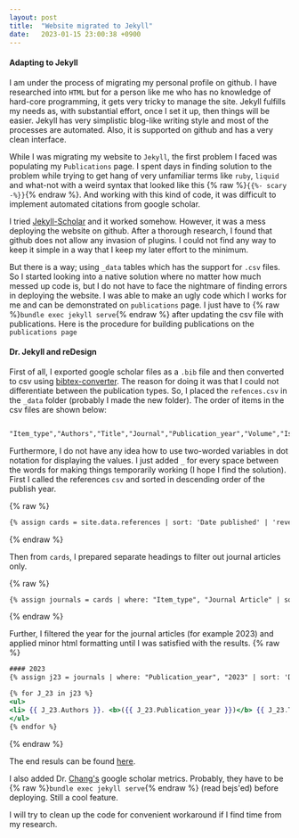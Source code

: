 ```yaml
---
layout: post
title:  "Website migrated to Jekyll"
date:   2023-01-15 23:00:38 +0900
---
```


#### Adapting to Jekyll

I am under the process of migrating my personal profile on github. I have researched into `HTML` but for a person like me who has no knowledge of hard-core programming, it gets very tricky to manage the site. Jekyll fulfills my needs as, with substantial effort, once I set it up, then things will be easier. Jekyll has very simplistic blog-like writing style and most of the processes are automated. Also, it is supported on github and has a very clean interface.

While I was migrating my website to `Jekyll`, the first problem I faced was populating my `Publications` page. I spent days in finding solution to the problem while trying to get hang of very unfamiliar terms like `ruby`, `liquid` and what-not with a weird syntax that looked like this {% raw %}`{{%- scary -%}}`{% endraw %}. And working with this kind of code, it was difficult to implement automated citations from google scholar.

I tried [Jekyll-Scholar](https://github.com/inukshuk/jekyll-scholar) and it worked somehow. However, it was a mess deploying the website on github. After a thorough research, I found that github does not allow any invasion of plugins. I could not find any way to keep it simple in a way that I keep my later effort to the minimum. 

But there is a way; using `_data` tables which has the support for `.csv` files. So I started looking into a native solution where no matter how much messed up code is, but I do not have to face the nightmare of finding errors in deploying the website. I was able to make an ugly code which I works for me and can be demonstrated on `publications` page. I just have to {% raw %}`bundle exec jekyll serve`{% endraw %} after updating the csv file with publications. Here is the procedure for building publications on the `publications page`

#### Dr. Jekyll and reDesign

First of all, I exported google scholar files as a `.bib` file and then converted to csv using [bibtex-converter](https://www.bibtex.com/c/bibtex-to-csv-converter/). The reason for doing it was that I could not differentiate between the publication types. So, I placed the `refences.csv` in the `_data` folder (probably I made the new folder). The order of items in the csv files are shown below:

```handlebars

"Item_type","Authors","Title","Journal","Publication_year","Volume","Issue","Pages","Institution","Publisher","Proceedings_title","Date_published","Sub-type","School"
```

Furthermore, I do not have any idea how to use two-worded variables in dot notation for displaying the values. I just added `_` for every space between the words for making things temporarily working (I hope I find the solution). 
First I called the references `csv` and sorted in descending order of the publish year.

{% raw %}
```handlebars
{% assign cards = site.data.references | sort: 'Date published' | 'reverse' %}
```
{% endraw %}

Then from `cards`, I prepared separate headings to filter out journal articles only. 

{% raw %}
```handlebars
{% assign journals = cards | where: "Item_type", "Journal Article" | sort: 'Date_published' | 'reverse'  %}
```
{% endraw %}

Further, I filtered the year for the journal articles (for example 2023) and applied minor html formatting until I was satisfied with the results.
{% raw %}
```handlebars
#### 2023
{% assign j23 = journals | where: "Publication_year", "2023" | sort: 'Date_published' | 'reverse'  %}

{% for J_23 in j23 %}
<ul>
<li> {{ J_23.Authors }}. <b>({{ J_23.Publication_year }})</b> {{ J_23.Title }}. {{ J_23.Volume}}, {{ J_23.Issue }} <i>{{ J_23.Journal }}</i>. </li>
</ul>
{% endfor %}
```
{% endraw %}

The end resuls can be found [here](https://usmanhnf.github.io/publications/). 

I also added Dr. [Chang's](https://jonathanchang.org/blog/easily-showcase-your-google-scholar-metrics-in-jekyll/) google scholar metrics. Probably, they have to be {% raw %}`bundle exec jekyll serve`{% endraw %} (read bejs'ed) before deploying. Still a cool feature.

I will try to clean up the code for convenient workaround if I find time from my research.